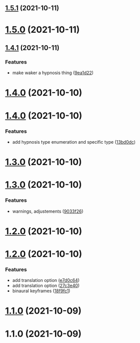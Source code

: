 ## [1.5.1](https://github.com/wulkanat/hypnothing-core/compare/v1.5.0...v1.5.1) (2021-10-11)



# [1.5.0](https://github.com/wulkanat/hypnothing-core/compare/v1.4.1...v1.5.0) (2021-10-11)



## [1.4.1](https://github.com/wulkanat/hypnothing-core/compare/1.4.0...v1.4.1) (2021-10-11)


### Features

* make waker a hypnosis thing ([9ea1d22](https://github.com/wulkanat/hypnothing-core/commit/9ea1d22705ca2f472121dc1cbb789ff4640e7961))



# [1.4.0](https://github.com/wulkanat/hypnothing-core/compare/v1.4.0...1.4.0) (2021-10-10)



# [1.4.0](https://github.com/wulkanat/hypnothing-core/compare/v1.3.0...v1.4.0) (2021-10-10)


### Features

* add hypnosis type enumeration and specific type ([13bd0dc](https://github.com/wulkanat/hypnothing-core/commit/13bd0dcebfee4c1d54fe431a32903f1f659b9897))



# [1.3.0](https://github.com/wulkanat/hypnothing-core/compare/1.3.0...v1.3.0) (2021-10-10)



# [1.3.0](https://github.com/wulkanat/hypnothing-core/compare/1.2.0...1.3.0) (2021-10-10)


### Features

* warnings, adjustements ([9033f26](https://github.com/wulkanat/hypnothing-core/commit/9033f267d73180011a711cba9f765d82e7082f95))



# [1.2.0](https://github.com/wulkanat/hypnothing-core/compare/v1.2.0...1.2.0) (2021-10-10)



# [1.2.0](https://github.com/wulkanat/hypnothing-core/compare/1.1.0...v1.2.0) (2021-10-10)


### Features

* add translation option ([e7d0c64](https://github.com/wulkanat/hypnothing-core/commit/e7d0c6410751b52d1ac29b4208995edc2cac9a85))
* add translation option ([27c3e40](https://github.com/wulkanat/hypnothing-core/commit/27c3e40a85e484bccf5219dabfb94d4592e09556))
* binaural keyframes ([18f9fc1](https://github.com/wulkanat/hypnothing-core/commit/18f9fc11db81257bd4201e0071ea9b955ae021c9))



# [1.1.0](https://github.com/wulkanat/hypnothing-core/compare/1.0.0...1.1.0) (2021-10-09)



# 1.1.0 (2021-10-09)



